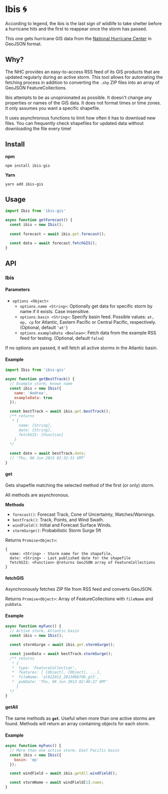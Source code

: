 # Ibis 🌀

According to legend, the ibis is the last sign of wildlife to take shelter before a hurricane hits and the first to reappear once the storm has passed.

This one gets hurricane GIS data from the [National Hurricane Center](https://www.nhc.noaa.gov/) in GeoJSON format.

## Why? 

The NHC provides an easy-to-access RSS feed of its GIS products that are updated regularly during an active storm. This tool allows for automating the fetching process in addition to converting the `.shp` ZIP files into an array of GeoJSON FeatureCollections.

Ibis attempts to be as unopinionated as possible. It doesn't change any properties or names of the GIS data. It does not format times or time zones. It only assumes you want a specific shapefile.

It uses asynchronous functions to limit how often it has to download new files. You can frequently check shapefiles for updated data without downloading the file every time!

## Install
__npm__
```
npm install ibis-gis
```
__Yarn__
```
yarn add ibis-gis
```

## Usage

```js
import Ibis from 'ibis-gis'

async function getForecast() {
  const ibis = new Ibis();
 
  const forecast = await ibis.get.forecast(); 

  const data = await forecast.fetchGIS();
}
```

## API

### Ibis

#### Parameters

- `options <Object>`
  - `options.name <String>`: Optionally get data for specific storm by name if it exists. Case insensitive.
  - `options.basin <String>`: Specify basin feed. Possible values: `at, ep, cp` for Atlantic,  Eastern Pacific or Central Pacific, respectively. (Optional, default `'at'`)
  - `options.exampleData <Boolean>`: Fetch data from the example RSS feed for testing. (Optional, default `false`)

If no options are passed, it will fetch all active storms in the Atlantic basin.

#### Example

```js
import Ibis from 'ibis-gis'

async function getBestTrack() {
  // Example storm, known name
  const ibis = new Ibis({
    name: 'Andrea',
    exampleData: true
  });

  const bestTrack = await ibis.get.bestTrack();
  /** returns 
   * {
      name: [String],
      date: [String],
      fetchGIS: [Function]
    }
  */
 
  const date = await bestTrack.date;
  // 'Thu, 06 Jun 2013 02:32:31 GMT'
}
```

#### get

Gets shapefile matching the selected method of the first (or only) storm.

All methods are asynchronous.

**Methods**
- `forecast()`: Forecast Track, Cone of Uncertainty, Watches/Warnings.
- `bestTrack()`: Track, Points, and Wind Swath.
- `windField()`: Initial and Forecast Surface Winds.
- `stormSurge()`: Probabilistic Storm Surge 5ft

Returns `Promise<Object>`:
```
{
  name: <String> - Storm name for the shapefile,
  date: <String> - Last published date for the shapefile
  fetchGIS: <Function> @returns GeoJSON array of FeatureCollections
}
```

#### fetchGIS
Asynchronously fetches ZIP file from RSS feed and converts GeoJSON.

Returns `Promise<Object>`: Array of FeatureCollections with `fileName` and `pubData`.

#### Example
```js
async function myFunc() {
  // Active storm, Atlantic basin
  const ibis = new Ibis();

  const stormSurge = await ibis.get.stormSurge();

  const jsonData = await bestTrack.stormSurge();
  /** returns
   * { 
   *  type: 'FeatureCollection',
   *  features: [ [Object], [Object], ...],
   *  fileName: 'al012013_2013060706_gt5',
   *  pubDate: 'Thu, 06 Jun 2013 02:49:27 GMT' 
     }
  */
}
```

#### getAll

The same methods as **`get`**. Useful when more than one active storms are found. Methods will return an array containing objects for each storm.
#### Example
```js
async function myFunc() {
  // More than one active storm, East Pacific basin
  const ibis = new Ibis({
    basin: 'ep'
  });

  const windField = await ibis.getAll.windField();

  const stormName = await windField[1].name;
}
```